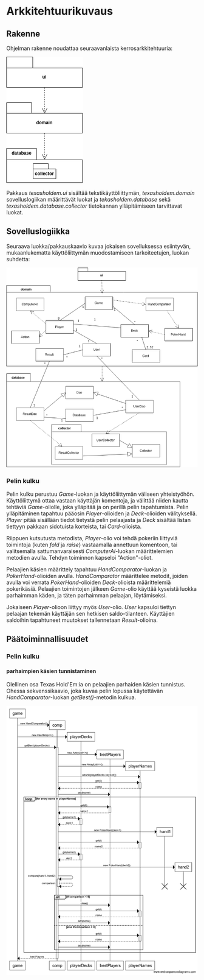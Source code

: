 # Arkkitehtuurikuvaus

## Rakenne

Ohjelman rakenne noudattaa seuraavanlaista kerrosarkkitehtuuria:

![Kuva ohjelman pakkausrrakenteesta](https://github.com/josujosu/otm-harjoitustyo/blob/master/dokumentaatio/kuvat/pakkaus.png)

Pakkaus *texasholdem.ui* sisältää tekstikäyttöliittymän, *texasholdem.domain* sovelluslogiikan määrittävät luokat ja *tekasholdem.database* sekä *texasholdem.database.collector* tietokannan ylläpitämiseen tarvittavat luokat.

## Sovelluslogiikka

Seuraava luokka/pakkauskaavio kuvaa jokaisen sovelluksessa esiintyvän, mukaanlukematta käyttöliittymän muodostamiseen tarkoiteetujen, luokan suhdetta:

![Kuva ohjelman arkkitehtuurista](https://github.com/josujosu/otm-harjoitustyo/blob/master/dokumentaatio/kuvat/arkkitehtuuri_uusin.png)

### Pelin kulku

Pelin kulku perustuu *Game*-luokan ja käyttöliittymän väliseen yhteistyöhön. Käyttöliittymä ottaa vastaan käyttäjän komentoja, ja välittää niiden kautta tehtäviä *Game*-oliolle, joka ylläpitää ja on perillä pelin tapahtumista. Pelin ylläpitäminen tapahtuu pääosin *Player*-olioiden ja *Deck*-olioiden välityksellä. *Player* pitää sisällään tiedot tietystä pelin pelaajasta ja *Deck* sisältää listan tiettyyn pakkaan sidotuista korteista, tai *Card*-olioista.

Riippuen kutsutusta metodista, *Player*-olio voi tehdä pokeriin liittyviä toimintoja (kuten *fold* ja *raise*) vastaamalla annettuun komentoon, tai valitsemalla sattumanvaraisesti *ComputerAI*-luokan määrittelemien metodien avulla. Tehdyn toiminnon kapseloi "Action"-oliot.

Pelaajien käsien määrittely tapahtuu *HandComparator*-luokan ja *PokerHand*-olioiden avulla. *HandComparator* määrittelee metodit, joiden avulla voi verrata *PokerHand*-olioiden *Deck*-olioista määrittelemiä pokerikäsiä. Pelaajien toimintojen jälkeen *Game*-olio käyttää kyseistä luokka parhaimman käden, ja täten parhaimman pelaajan, löytämiseksi.

Jokaiseen *Player*-olioon liittyy myös *User*-olio. *User* kapsuloi tiettyn pelaajan tekemän käyttäjän sen hetkisen saldo-tilanteen. Käyttäjien saldoihin tapahtuneet muutokset tallennetaan *Result*-olioina.

## Päätoiminnallisuudet

### Pelin kulku

#### parhaimpien käsien tunnistaminen

Olellinen osa Texas Hold'Em:ia on pelaajien parhaiden käsien tunnistus. Ohessa sekvenssikaavio, joka kuvaa pelin lopussa käytettävän *HandComparator*-luokan *getBest()*-metodin kulkua.

![Kuva ohjelman arkkitehtuurista](https://github.com/josujosu/otm-harjoitustyo/blob/master/dokumentaatio/kuvat/getBestHandsSequence.png)

